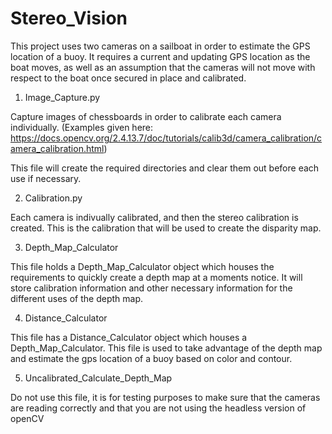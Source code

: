 # Stereo_Vision

This project uses two cameras on a sailboat in order to estimate the GPS location of a buoy. It requires a current and updating GPS location as the boat moves, as well as an assumption that the cameras will not move with respect to the boat once secured in place and calibrated.


1. Image_Capture.py

Capture images of chessboards in order to calibrate each camera individually. 
(Examples given here: https://docs.opencv.org/2.4.13.7/doc/tutorials/calib3d/camera_calibration/camera_calibration.html)

This file will create the required directories and clear them out before each use if necessary.


2. Calibration.py

Each camera is indivually calibrated, and then the stereo calibration is created. This is the calibration that will be used to create the disparity map.



3. Depth_Map_Calculator

This file holds a Depth_Map_Calculator object which houses the requirements to quickly create a depth map at a moments notice. It will store calibration information and other necessary information for the different uses of the depth map.

4. Distance_Calculator

This file has a Distance_Calculator object which houses a Depth_Map_Calculator. This file is used to take advantage of the depth map and estimate the gps location of a buoy based on color and contour.

5. Uncalibrated_Calculate_Depth_Map

Do not use this file, it is for testing purposes to make sure that the cameras are reading correctly and that you are not using the headless version of openCV

